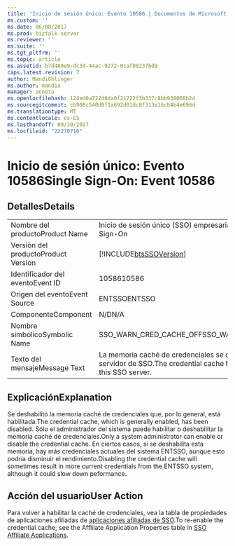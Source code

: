 ```yaml
---
title: 'Inicio de sesión único: Evento 10586 | Documentos de Microsoft'
ms.custom: ''
ms.date: 06/08/2017
ms.prod: biztalk-server
ms.reviewer: ''
ms.suite: ''
ms.tgt_pltfrm: ''
ms.topic: article
ms.assetid: b7d480e9-dc34-44ac-9272-0caf80237bd9
caps.latest.revision: 7
author: MandiOhlinger
ms.author: mandia
manager: anneta
ms.openlocfilehash: 124ed0a722d0da0f21722f3b337c8bb938068b24
ms.sourcegitcommit: cb908c540d8f1a692d01dc8f313e16cb4b4e696d
ms.translationtype: MT
ms.contentlocale: es-ES
ms.lasthandoff: 09/20/2017
ms.locfileid: "22270716"
---
```

# <a name="single-sign-on-event-10586"></a><span data-ttu-id="428cb-102">Inicio de sesión único: Evento 10586</span><span class="sxs-lookup"><span data-stu-id="428cb-102">Single Sign-On: Event 10586</span></span>
## <a name="details"></a><span data-ttu-id="428cb-103">Detalles</span><span class="sxs-lookup"><span data-stu-id="428cb-103">Details</span></span>  
  
|||  
|-|-|  
|<span data-ttu-id="428cb-104">Nombre del producto</span><span class="sxs-lookup"><span data-stu-id="428cb-104">Product Name</span></span>|<span data-ttu-id="428cb-105">Inicio de sesión único (SSO) empresarial</span><span class="sxs-lookup"><span data-stu-id="428cb-105">Enterprise Single Sign-On</span></span>|  
|<span data-ttu-id="428cb-106">Versión del producto</span><span class="sxs-lookup"><span data-stu-id="428cb-106">Product Version</span></span>|[!INCLUDE[btsSSOVersion](../includes/btsssoversion-md.md)]|  
|<span data-ttu-id="428cb-107">Identificador del evento</span><span class="sxs-lookup"><span data-stu-id="428cb-107">Event ID</span></span>|<span data-ttu-id="428cb-108">10586</span><span class="sxs-lookup"><span data-stu-id="428cb-108">10586</span></span>|  
|<span data-ttu-id="428cb-109">Origen del evento</span><span class="sxs-lookup"><span data-stu-id="428cb-109">Event Source</span></span>|<span data-ttu-id="428cb-110">ENTSSO</span><span class="sxs-lookup"><span data-stu-id="428cb-110">ENTSSO</span></span>|  
|<span data-ttu-id="428cb-111">Componente</span><span class="sxs-lookup"><span data-stu-id="428cb-111">Component</span></span>|<span data-ttu-id="428cb-112">N/D</span><span class="sxs-lookup"><span data-stu-id="428cb-112">N/A</span></span>|  
|<span data-ttu-id="428cb-113">Nombre simbólico</span><span class="sxs-lookup"><span data-stu-id="428cb-113">Symbolic Name</span></span>|<span data-ttu-id="428cb-114">SSO_WARN_CRED_CACHE_OFF</span><span class="sxs-lookup"><span data-stu-id="428cb-114">SSO_WARN_CRED_CACHE_OFF</span></span>|  
|<span data-ttu-id="428cb-115">Texto del mensaje</span><span class="sxs-lookup"><span data-stu-id="428cb-115">Message Text</span></span>|<span data-ttu-id="428cb-116">La memoria caché de credenciales se deshabilitó para este servidor de SSO.</span><span class="sxs-lookup"><span data-stu-id="428cb-116">The credential cache has been disabled for this SSO server.</span></span>|  
  
## <a name="explanation"></a><span data-ttu-id="428cb-117">Explicación</span><span class="sxs-lookup"><span data-stu-id="428cb-117">Explanation</span></span>  
 <span data-ttu-id="428cb-118">Se deshabilitó la memoria caché de credenciales que, por lo general, está habilitada.</span><span class="sxs-lookup"><span data-stu-id="428cb-118">The credential cache, which is generally enabled, has been disabled.</span></span> <span data-ttu-id="428cb-119">Sólo el administrador del sistema puede habilitar o deshabilitar la memoria caché de credenciales.</span><span class="sxs-lookup"><span data-stu-id="428cb-119">Only a system administrator can enable or disable the credential cache.</span></span> <span data-ttu-id="428cb-120">En ciertos casos, si se deshabilita esta memoria, hay más credenciales actuales del sistema ENTSSO, aunque esto podría disminuir el rendimiento.</span><span class="sxs-lookup"><span data-stu-id="428cb-120">Disabling the credential cache will sometimes result in more current credentials from the ENTSSO system, although it could slow down peformance.</span></span>  
  
## <a name="user-action"></a><span data-ttu-id="428cb-121">Acción del usuario</span><span class="sxs-lookup"><span data-stu-id="428cb-121">User Action</span></span>  
 <span data-ttu-id="428cb-122">Para volver a habilitar la caché de credenciales, vea la tabla de propiedades de aplicaciones afiliadas de [aplicaciones afiliadas de SSO](../core/sso-affiliate-applications.md).</span><span class="sxs-lookup"><span data-stu-id="428cb-122">To re-enable the credential cache, see the Afflilate Application Properties table in [SSO Affiliate Applications](../core/sso-affiliate-applications.md).</span></span>